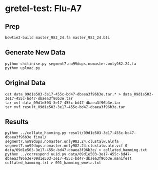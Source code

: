 gretel-test: Flu-A7
===================

## Prep

    bowtie2-build master_982_24.fa master_982_24.bti

## Generate New Data

    python chitinise.py segment7.no99dups.nomaster.only982.24.fa
    python upload.py

## Original Data

    cat data_09d1e503-3e17-455c-bd47-dbaea3f96b3e.tar.* > data_09d1e503-3e17-455c-bd47-dbaea3f96b3e.tar
    tar xvf data_09d1e503-3e17-455c-bd47-dbaea3f96b3e.tar
    tar xvf result_09d1e503-3e17-455c-bd47-dbaea3f96b3e.tar

## Results

    python ../collate_hamming.py result/09d1e503-3e17-455c-bd47-dbaea3f96b3e_final/  segment7.no99dups.nomaster.only982.24.clustalw.alnfa segment7.no99dups.nomaster.only982.24.clustalw.aln.vcf 0 data/09d1e503-3e17-455c-bd47-dbaea3f96b3e/ > collated_hamming.txt
    python ../correspond_uuid.py data/09d1e503-3e17-455c-bd47-dbaea3f96b3e/09d1e503-3e17-455c-bd47-dbaea3f96b3e.manifest collated_hamming.txt > 091_hamming_wmeta.txt

